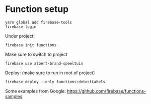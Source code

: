 # Function setup

```
yarn global add firebase-tools
firebase login
```

Under project:
```
firebase init functions
```

Make sure to switch to project
```
firebase use albert-brand-speeltuin
```

Deploy:
(make sure to run in root of project)
```
firebase deploy --only functions:detectLabels
```


Some examples from Google:
https://github.com/firebase/functions-samples

